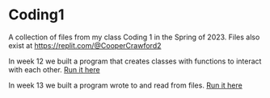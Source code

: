 # Coding1
A collection of files from my class Coding 1 in the Spring of 2023. Files also exist at https://replit.com/@CooperCrawford2

In week 12 we built a program that creates classes with functions to interact with each other. [Run it here](https://replit.com/@CooperCrawford2/DadJokes?v=1)

In week 13 we built a program wrote to and read from files. [Run it here](https://replit.com/@CooperCrawford2/HeadersAndSource?v=1)
